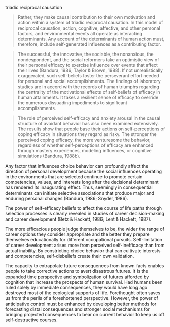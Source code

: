 triadic reciprocal causation

>Rather, they make causal contribution to their own motivation and action within a system of triadic reciprocal causation. In this model of reciprocal causation, action, cognitive, affective, and other personal factors, and environmental events all operate as interacting determinants. Any account of the determinants of human action must, therefore, include self-generated influences as a contributing factor.

>The successful, the innovative, the sociable, the nonanxious, the nondespondent, and the social reformers take an optimistic view of their personal efficacy to exercise influence over events that affect their lives (Bandura, 1986; Taylor & Brown, 1988). If not unrealistically exaggerated, such self-beliefs foster the perseverant effort needed for personal and social accomplishments. The findings of laboratory studies are in accord with the records of human triumphs regarding the centrality of the motivational effects of self-beliefs of efficacy in human attainments. It takes a resilient sense of efficacy to override the numerous dissuading impediments to significant accomplishments.

>The role of perceived self-efficacy and anxiety arousal in the causal structure of avoidant behavior has also been examined extensively. The results show that people base their actions on self-perceptions of coping efficacy in situations they regard as risky. The stronger the perceived coping efficacy, the more venturesome the behavior, regardless of whether self-perceptions of efficacy are enhanced through mastery experiences, modeling influences, or cognitive simulations (Bandura, 1988b). 

Any factor that influences choice behavior can profoundly affect the direction of personal development because the social influences operating in the environments that are selected continue to promote certain competencies, values, and interests long after the decisional determinant has rendered its inaugurating effect. Thus, seemingly in consequential determinants can initiate selective associations that produce major and enduring personal changes
(Bandura, 1986; Snyder, 1986).


The power of self-efficacy beliefs to affect the course of life paths through selection processes is clearly revealed in studies of career decision-making and career development (Betz & Hackett, 1986; Lent & Hackett, 1987).

The more efficacious people judge themselves to be, the wider the range of career options they consider appropriate and the better they prepare themselves educationally for different occupational pursuits. Self-limitation of career development arises more from perceived self-inefficacy than from actual inability. By constricting choice behavior that can cultivate interests and competencies, self-disbeliefs create their own validation.

The capacity to extrapolate future consequences from known facts enables people to take corrective actions to avert disastrous futures. It is the expanded time perspective and symbolization of futures afforded by cognition that increase the prospects of human survival. Had humans been ruled solely by immediate consequences, they would have long ago destroyed most of the ecological supports of life. Forethought often saves us from the perils of a foreshortened perspective. However, the power of anticipative control must be enhanced by developing better methods for forecasting distal consequences and stronger social mechanisms for bringing projected consequences to bear on current behavior to keep us off self-destructive courses.
